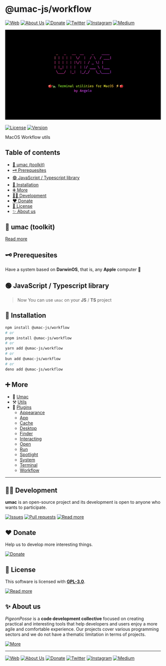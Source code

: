 # @umac-js/workflow

[![Web](https://img.shields.io/badge/Web-grey?style=for-the-badge&logoColor=white)](https://pigeonposse.com)
[![About Us](https://img.shields.io/badge/About%20Us-grey?style=for-the-badge&logoColor=white)](https://pigeonposse.com/about)
[![Donate](https://img.shields.io/badge/Donate-pink?style=for-the-badge&logoColor=white)](https://pigeonposse.com/contribute)
[![Twitter](https://img.shields.io/badge/Twitter-black?style=for-the-badge&logoColor=white&logo=twitter)](https://twitter.com/pigeonposse_)
[![Instagram](https://img.shields.io/badge/Instagram-black?style=for-the-badge&logoColor=white&logo=instagram)](https://www.instagram.com/pigeon.posse/)
[![Medium](https://img.shields.io/badge/Medium-black?style=for-the-badge&logoColor=white&logo=medium)](https://medium.com/@pigeonposse)

[![BANNER](https://github.com/angelespejo/umac/blob/main/docs/public/banner.png?raw=true)](https://github.com/angelespejo/umac)

[![License](https://img.shields.io/github/license/pigeonposse/umac?style=for-the-badge&color=green&logoColor=white)](/LICENSE)
[![Version](https://img.shields.io/npm/v/umac?style=for-the-badge&color=blue&label=Version)](https://www.npmjs.com/package/umac)

MacOS Workflow utils

## Table of contents

- [🍎 umac (toolkit)](#-umac-toolkit)
- [🗝 Prerequesites](#-prerequesites)
- [🟢 JavaScript / Typescript library](#-javascript--typescript-library)
- [🔑 Installation](#-installation)
- [➕ More](#-more)
- [👨‍💻 Development](#-development)
- [❤️ Donate](#-donate)
- [📜 License](#-license)
- [✨ About us](#-about-us)


## 🍎 umac (toolkit)

[Read more](https://github.com/angelespejo/umac)

## 🗝 Prerequesites

Have a system based on **DarwinOS**, that is, any **Apple** computer 🍎

## 🟢 JavaScript / Typescript library 

> Now You can use `umac` on your **JS** / **TS** project


## 🔑 Installation

```bash 
npm install @umac-js/workflow
# or
pnpm install @umac-js/workflow
# or
yarn add @umac-js/workflow
# or
bun add @umac-js/workflow
# or
deno add @umac-js/workflow
```

## ➕ More

- 🍎 [Umac](https://github.com/angelespejo/umac/tree/main/packages/umac)
- ⚒️ [Utils](https://github.com/angelespejo/umac/tree/main/packages/utils)
- 🔌 [Plugins](https://github.com/angelespejo/umac/tree/main/packages/plugin)
  - [Appearance](https://github.com/angelespejo/umac/tree/main/packages/plugin/appearance)
  - [App](https://github.com/angelespejo/umac/tree/main/packages/plugin/app)
  - [Cache](https://github.com/angelespejo/umac/tree/main/packages/plugin/cache)
  - [Desktop](https://github.com/angelespejo/umac/tree/main/packages/plugin/desktop)
  - [Finder](https://github.com/angelespejo/umac/tree/main/packages/plugin/finder)
  - [Interacting](https://github.com/angelespejo/umac/tree/main/packages/plugin/interacting)
  - [Open](https://github.com/angelespejo/umac/tree/main/packages/plugin/open)
  - [Run](https://github.com/angelespejo/umac/tree/main/packages/plugin/run)
  - [Spotlight](https://github.com/angelespejo/umac/tree/main/packages/plugin/spotlight)
  - [System](https://github.com/angelespejo/umac/tree/main/packages/plugin/system)
  - [Terminal](https://github.com/angelespejo/umac/tree/main/packages/plugin/terminal)
  - [Workflow](https://github.com/angelespejo/umac/tree/main/packages/plugin/workflow)


---

## 👨‍💻 Development

__umac__ is an open-source project and its development is open to anyone who wants to participate.

[![Issues](https://img.shields.io/badge/Issues-grey?style=for-the-badge)](https://github.com/angelespejo/umac/issues)
[![Pull requests](https://img.shields.io/badge/Pulls-grey?style=for-the-badge)]({{const.pkg.repository.url}}/pulls)
[![Read more](https://img.shields.io/badge/Read%20more-grey?style=for-the-badge)]({{const.pkg.homepage}})

## ❤️ Donate

Help us to develop more interesting things.

[![Donate](https://img.shields.io/badge/Donate-grey?style=for-the-badge)](https://pigeonposse.com/contribute)

## 📜 License

This software is licensed with __[GPL-3.0](https://github.com/angelespejo/umac/blob/main/LICENSE)__.

[![Read more](https://img.shields.io/badge/Read-more-grey?style=for-the-badge)](https://github.com/angelespejo/umac/blob/main/LICENSE)

## ✨ About us

*PigeonPosse* is a __code development collective__ focused on creating practical and interesting tools that help developers and users enjoy a more agile and comfortable experience. Our projects cover various programming sectors and we do not have a thematic limitation in terms of projects.

[![More](https://img.shields.io/badge/Read-more-grey?style=for-the-badge)](https://github.com/pigeonposse)

---



[![Web](https://img.shields.io/badge/Web-grey?style=for-the-badge&logoColor=white)](https://pigeonposse.com)
[![About Us](https://img.shields.io/badge/About%20Us-grey?style=for-the-badge&logoColor=white)](https://pigeonposse.com/about)
[![Donate](https://img.shields.io/badge/Donate-pink?style=for-the-badge&logoColor=white)](https://pigeonposse.com/contribute)
[![Twitter](https://img.shields.io/badge/Twitter-black?style=for-the-badge&logoColor=white&logo=twitter)](https://twitter.com/pigeonposse_)
[![Instagram](https://img.shields.io/badge/Instagram-black?style=for-the-badge&logoColor=white&logo=instagram)](https://www.instagram.com/pigeon.posse/)
[![Medium](https://img.shields.io/badge/Medium-black?style=for-the-badge&logoColor=white&logo=medium)](https://medium.com/@pigeonposse)

<!--

██████╗ ██╗ ██████╗ ███████╗ ██████╗ ███╗   ██╗██████╗  ██████╗ ███████╗███████╗███████╗
██╔══██╗██║██╔════╝ ██╔════╝██╔═══██╗████╗  ██║██╔══██╗██╔═══██╗██╔════╝██╔════╝██╔════╝
██████╔╝██║██║  ███╗█████╗  ██║   ██║██╔██╗ ██║██████╔╝██║   ██║███████╗███████╗█████╗  
██╔═══╝ ██║██║   ██║██╔══╝  ██║   ██║██║╚██╗██║██╔═══╝ ██║   ██║╚════██║╚════██║██╔══╝  
██║     ██║╚██████╔╝███████╗╚██████╔╝██║ ╚████║██║     ╚██████╔╝███████║███████║███████╗
╚═╝     ╚═╝ ╚═════╝ ╚══════╝ ╚═════╝ ╚═╝  ╚═══╝╚═╝      ╚═════╝ ╚══════╝╚══════╝╚══════╝
                                                                                        
                                                                                        
                                                                                        
█████╗█████╗█████╗█████╗█████╗█████╗█████╗                                              
╚════╝╚════╝╚════╝╚════╝╚════╝╚════╝╚════╝                                              
                                                                                        
                                                                                        
                                                                                        
██╗   ██╗███╗   ███╗ █████╗  ██████╗                                                    
██║   ██║████╗ ████║██╔══██╗██╔════╝                                                    
██║   ██║██╔████╔██║███████║██║                                                         
██║   ██║██║╚██╔╝██║██╔══██║██║                                                         
╚██████╔╝██║ ╚═╝ ██║██║  ██║╚██████╗                                                    
 ╚═════╝ ╚═╝     ╚═╝╚═╝  ╚═╝ ╚═════╝                                                    
                                                                                        
- Author: [Angelo](https://github.com/angelespejo)



-->

